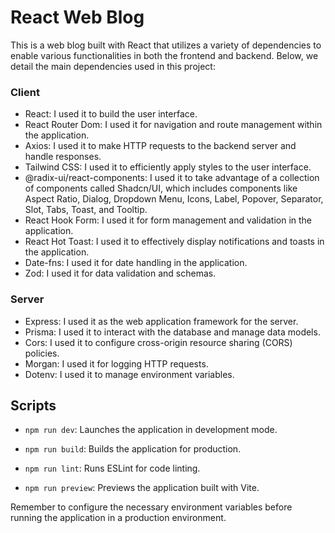 # React Web Blog

This is a web blog built with React that utilizes a variety of dependencies to enable various functionalities in both the frontend and backend. Below, we detail the main dependencies used in this project:

### Client

- React: I used it to build the user interface.
- React Router Dom: I used it for navigation and route management within the application.
- Axios: I used it to make HTTP requests to the backend server and handle responses.
- Tailwind CSS: I used it to efficiently apply styles to the user interface.
- @radix-ui/react-components: I used it to take advantage of a collection of components called Shadcn/UI, which includes components like Aspect Ratio, Dialog, Dropdown Menu, Icons, Label, Popover, Separator, Slot, Tabs, Toast, and Tooltip.
- React Hook Form: I used it for form management and validation in the application.
- React Hot Toast: I used it to effectively display notifications and toasts in the application.
- Date-fns: I used it for date handling in the application.
- Zod: I used it for data validation and schemas.

### Server

- Express: I used it as the web application framework for the server.
- Prisma: I used it to interact with the database and manage data models.
- Cors: I used it to configure cross-origin resource sharing (CORS) policies.
- Morgan: I used it for logging HTTP requests.
- Dotenv: I used it to manage environment variables.

## Scripts

- `npm run dev`: Launches the application in development mode.

- `npm run build`: Builds the application for production.

- `npm run lint`: Runs ESLint for code linting.

- `npm run preview`: Previews the application built with Vite.

Remember to configure the necessary environment variables before running the application in a production environment.
